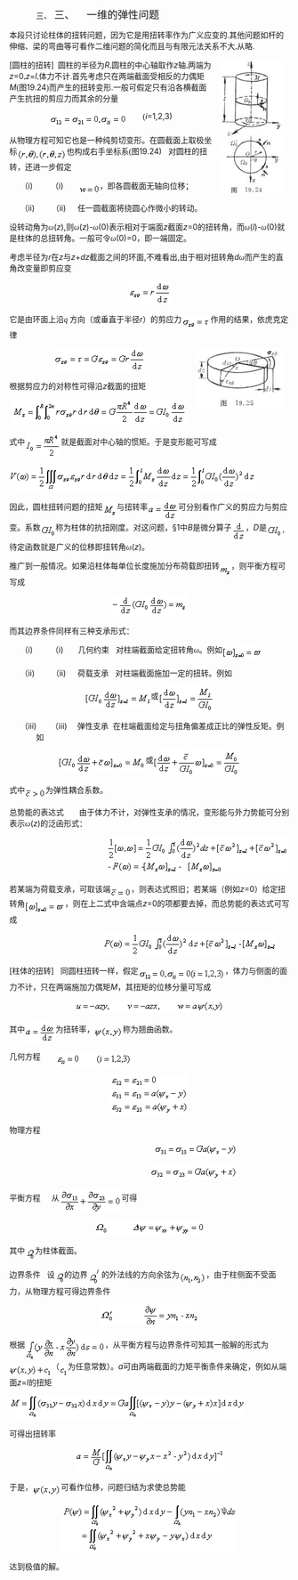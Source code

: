 <div class=Section1>
<p class=MsoNormal style='margin-left:36.0pt;text-indent:0mm'><span lang=EN-US>三、<span
style='font:7.0pt "Times New Roman"'>&nbsp; </span></span><span lang=ZH-CN
style='font-size:14.0pt;font-family:宋体_GB2312'>三、</span><span lang=EN-US
style='font-size:7.0pt'>&nbsp;&nbsp;&nbsp;&nbsp;&nbsp;&nbsp;&nbsp; </span><span
lang=ZH-CN style='font-size:14.0pt;font-family:宋体_GB2312'>一维的弹性问题</span></p>
<p class=MsoNormal><span lang=ZH-CN style='font-family:宋体_GB2312'>本段只讨论柱体的扭转问题，因为它是用扭转率作为广义应变的</span><span
lang=EN-US style='font-family:宋体_GB2312'>.</span><span lang=ZH-CN
style='font-family:宋体_GB2312'>其他问题如杆的伸缩、梁的弯曲等可看作二维问题的简化而且与有限元法关系不大</span><span
lang=EN-US style='font-family:宋体_GB2312'>,</span><span lang=ZH-CN
style='font-family:宋体_GB2312'>从略</span><span lang=EN-US style='font-family:
宋体_GB2312'>.</span></p>
<p class=MsoNormal><img width=115 height=244
src="res/17e9d95da129bdd93c34fb6cc6aaaa52_5946_files/image002.jpg" align=right hspace=12
u1:shapes="_x0000_s1026"><span lang=EN-US>[</span><span lang=ZH-CN
style='font-family:宋体_GB2312'>圆柱的扭转</span><span lang=EN-US>]</span><span
lang=EN-US style='font-family:宋体_GB2312'>&nbsp; </span><span lang=ZH-CN
style='font-family:宋体_GB2312'>圆柱的半径为</span><i><span lang=EN-US>R</span></i><span
lang=EN-US style='font-family:宋体_GB2312'>,</span><span lang=ZH-CN
style='font-family:宋体_GB2312'>圆柱的中心轴取作</span><i><span lang=EN-US>z</span></i><span
lang=ZH-CN style='font-family:宋体_GB2312'>轴</span><span lang=EN-US
style='font-family:宋体_GB2312'>,</span><span lang=ZH-CN style='font-family:宋体_GB2312'>两端为</span><i><span
lang=EN-US>z</span></i><span lang=EN-US>=0</span><span lang=EN-US
style='font-family:宋体_GB2312'>,</span><i><span lang=EN-US>z</span></i><span
lang=EN-US>=<i>l</i></span><span lang=EN-US style='font-family:宋体_GB2312'>,</span><span
lang=ZH-CN style='font-family:宋体_GB2312'>体力不计</span><span lang=EN-US
style='font-family:宋体_GB2312'>.</span><span lang=ZH-CN style='font-family:宋体_GB2312'>首先考虑只在两端截面受相反的力偶矩</span><i><span
lang=EN-US>M</span></i><span lang=EN-US style='font-family:宋体_GB2312'>(</span><span
lang=ZH-CN style='font-family:宋体_GB2312'>图</span><span lang=EN-US>19</span><span
lang=EN-US style='font-family:宋体_GB2312'>.</span><span lang=EN-US>24</span><span
lang=EN-US style='font-family:宋体_GB2312'>)</span><span lang=ZH-CN
style='font-family:宋体_GB2312'>而产生的扭转变形</span><span lang=EN-US style='font-family:
宋体_GB2312'>.</span><span lang=ZH-CN style='font-family:宋体_GB2312'>一般可假定只有沿各横截面产生抗扭的剪应力而其余的分量</span></p>
<p class=MsoNormal align=center style='text-align:center'><sub><span
lang=EN-US style='font-family:宋体_GB2312'><img width=140 height=24
src="res/17e9d95da129bdd93c34fb6cc6aaaa52_5946_files/image004.gif" u1:shapes="_x0000_i1025"
align=absmiddle></span></sub><span lang=EN-US style='font-family:宋体_GB2312'>&nbsp;&nbsp;&nbsp;&nbsp;&nbsp;&nbsp;&nbsp;
(</span><i><span lang=EN-US>i</span></i><span lang=EN-US>=1,2,3)</span></p>
<p class=MsoNormal><span lang=ZH-CN style='font-family:宋体_GB2312'>从物理方程可知它也是一种纯剪切变形。在圆截面上取极坐标</span><sub><span
lang=EN-US style='font-family:宋体_GB2312'><img width=89 height=21
src="res/17e9d95da129bdd93c34fb6cc6aaaa52_5946_files/image006.gif" u1:shapes="_x0000_i1026"
align=absmiddle></span></sub><span lang=ZH-CN style='font-family:宋体_GB2312'>也构成右手坐标系</span><span
lang=EN-US style='font-family:宋体_GB2312'>(</span><span lang=ZH-CN
style='font-family:宋体_GB2312'>图</span><span lang=EN-US>19.24)&nbsp;&nbsp; </span><span
lang=ZH-CN style='font-family:宋体_GB2312'>对圆柱的扭转，还进一步假定</span></p>
<p class=MsoNormal style='margin-left:36.0pt;text-indent:-21.25pt'><span
lang=EN-US>（i)<span style='font:7.0pt "Times New Roman"'>&nbsp;&nbsp;&nbsp;&nbsp;&nbsp;&nbsp;&nbsp;&nbsp;&nbsp;&nbsp;&nbsp;&nbsp;&nbsp;
</span></span><span lang=ZH-CN style='font-family:宋体_GB2312'>（</span><span
lang=EN-US>i)</span><span lang=EN-US style='font-size:7.0pt'>&nbsp;&nbsp;&nbsp;&nbsp;&nbsp;&nbsp;&nbsp;&nbsp;&nbsp;
</span><sub><span lang=EN-US><img width=39 height=19
src="res/17e9d95da129bdd93c34fb6cc6aaaa52_5946_files/image008.gif" u1:shapes="_x0000_i1027"
align=absmiddle></span></sub><span lang=ZH-CN style='font-family:宋体_GB2312'>，即各圆截面无轴向位移；</span></p>
<p class=MsoNormal style='margin-left:36.0pt;text-indent:-21.25pt'><span
lang=EN-US>（ii)<span style='font:7.0pt "Times New Roman"'>&nbsp;&nbsp;&nbsp;&nbsp;&nbsp;&nbsp;&nbsp;&nbsp;&nbsp;&nbsp;&nbsp;&nbsp;
</span></span><span lang=ZH-CN style='font-family:宋体_GB2312'>（</span><span
lang=EN-US>ii)</span><span lang=EN-US style='font-size:7.0pt'>&nbsp;&nbsp;&nbsp;&nbsp;&nbsp;&nbsp;&nbsp;
</span><span lang=ZH-CN style='font-family:宋体_GB2312'>任一圆截面将绕圆心作微小的转动。</span></p>
<p class=MsoNormal><span lang=ZH-CN style='font-family:宋体_GB2312'>设转动角为</span><i><span
lang=ZH-CN style='font-family:宋体_GB2312'>ω</span></i><span lang=EN-US>(<i>z</i>),</span><span
lang=ZH-CN style='font-family:宋体_GB2312'>则</span><i><span lang=ZH-CN
style='font-family:宋体_GB2312'>ω</span></i><span lang=EN-US>(<i>z</i>)-</span><i><span
lang=ZH-CN style='font-family:宋体_GB2312'>ω</span></i><span lang=EN-US>(0)</span><span
lang=ZH-CN style='font-family:宋体_GB2312'>表示相对于端面</span><i><span lang=EN-US>z</span></i><span
lang=ZH-CN style='font-family:宋体_GB2312'>截面</span><i><span lang=EN-US>z</span></i><span
lang=EN-US>=0</span><span lang=ZH-CN style='font-family:宋体_GB2312'>的扭转角，而</span><i><span
lang=ZH-CN style='font-family:宋体_GB2312'>ω</span></i><span lang=EN-US>(<i>l</i>)-</span><i><span
lang=ZH-CN style='font-family:宋体_GB2312'>ω</span></i><span lang=EN-US>(0)</span><span
lang=ZH-CN style='font-family:宋体_GB2312'>就是柱体的总扭转角。一般可令</span><i><span
lang=ZH-CN style='font-family:宋体_GB2312'>ω</span></i><span lang=EN-US>(0)=0</span><span
lang=ZH-CN style='font-family:宋体_GB2312'>，即一端固定。</span></p>
<p class=MsoNormal><span lang=ZH-CN style='font-family:宋体_GB2312'>考虑半径为</span><i><span
lang=EN-US>r</span></i><span lang=ZH-CN style='font-family:宋体_GB2312'>在</span><i><span
lang=EN-US>z</span></i><span lang=ZH-CN style='font-family:宋体_GB2312'>与</span><i><span
lang=EN-US>z</span></i><span lang=EN-US>+<i>dz</i></span><span lang=ZH-CN
style='font-family:宋体_GB2312'>截面之间的环面</span><span lang=EN-US>,</span><span
lang=ZH-CN style='font-family:宋体_GB2312'>不难看出</span><span lang=EN-US>,</span><span
lang=ZH-CN style='font-family:宋体_GB2312'>由于相对扭转角</span><i><span lang=EN-US>d</span></i><i><span
lang=ZH-CN style='font-family:宋体_GB2312'>ω</span></i><span lang=ZH-CN
style='font-family:宋体_GB2312'>而产生的直角改变量即剪应变</span></p>
<p class=MsoNormal align=center style='text-align:center'><sub><span
lang=EN-US style='font-family:宋体_GB2312'><img width=76 height=41
src="res/17e9d95da129bdd93c34fb6cc6aaaa52_5946_files/image010.gif" u1:shapes="_x0000_i1035"></span></sub></p>
<p class=MsoNormal><span lang=ZH-CN style='font-family:宋体_GB2312'>它是由环面上沿</span><i><span
lang=EN-US style='font-family:Symbol'>q</span></i><span lang=EN-US
style='font-family:宋体_GB2312'> </span><span lang=ZH-CN style='font-family:宋体_GB2312'>方向（或垂直于半径</span><i><span
lang=EN-US>r</span></i><span lang=ZH-CN style='font-family:宋体_GB2312'>）的剪应力</span><sub><span
lang=EN-US><img width=52 height=24
src="res/17e9d95da129bdd93c34fb6cc6aaaa52_5946_files/image012.gif" u1:shapes="_x0000_i1036"
align=absmiddle></span></sub><span lang=ZH-CN style='font-family:宋体_GB2312'>作用的结果，依虎克定律</span></p>
<p class=MsoNormal align=center style='text-align:center'><img width=157
height=109 src="res/17e9d95da129bdd93c34fb6cc6aaaa52_5946_files/image014.jpg" align=right
hspace=12 u1:shapes="_x0000_s1027"><sub><span lang=EN-US><img width=164
height=41 src="res/17e9d95da129bdd93c34fb6cc6aaaa52_5946_files/image016.gif"
u1:shapes="_x0000_i1037"></span></sub></p>
<p class=MsoNormal><span lang=ZH-CN style='font-family:宋体_GB2312'>根据剪应力的对称性可得沿</span><i><span
lang=EN-US>z</span></i><span lang=ZH-CN style='font-family:宋体_GB2312'>截面的扭矩</span></p>
<p class=MsoNormal align=center style='text-align:center'><sub><span
lang=EN-US><img width=313 height=44
src="res/17e9d95da129bdd93c34fb6cc6aaaa52_5946_files/image018.gif" u1:shapes="_x0000_i1038"></span></sub></p>
<p class=MsoNormal><span lang=ZH-CN style='font-family:宋体_GB2312'>式中</span><sub><span
lang=EN-US><img width=65 height=44
src="res/17e9d95da129bdd93c34fb6cc6aaaa52_5946_files/image020.gif" u1:shapes="_x0000_i1039"
align=absmiddle></span></sub><span lang=ZH-CN style='font-family:宋体_GB2312'>就是截面对中心轴的惯矩。于是变形能可写成</span></p>
<p class=MsoNormal><sub><span lang=EN-US><img width=443 height=45
src="res/17e9d95da129bdd93c34fb6cc6aaaa52_5946_files/image022.gif" u1:shapes="_x0000_i1040"></span></sub></p>
<p class=MsoNormal><span lang=ZH-CN style='font-family:宋体_GB2312'>因此，圆柱扭转问题的扭矩</span><i><sub><span
lang=EN-US><img width=25 height=23
src="res/17e9d95da129bdd93c34fb6cc6aaaa52_5946_files/image024.gif" u1:shapes="_x0000_i1041"
align=absmiddle></span></sub></i><span lang=ZH-CN style='font-family:宋体_GB2312'>与扭转率</span><sub><span
lang=EN-US><img width=55 height=37
src="res/17e9d95da129bdd93c34fb6cc6aaaa52_5946_files/image026.gif" u1:shapes="_x0000_i1042"
align=absmiddle></span></sub><span lang=ZH-CN style='font-family:宋体_GB2312'>可分别看作广义的剪应力与剪应变。系数</span><sub><span
lang=EN-US><img width=27 height=24
src="res/17e9d95da129bdd93c34fb6cc6aaaa52_5946_files/image028.gif" u1:shapes="_x0000_i1043"
align=absmiddle></span></sub><span lang=ZH-CN style='font-family:宋体_GB2312'>称为柱体的抗扭刚度。对这问题，</span><span
lang=EN-US>§1</span><span lang=ZH-CN style='font-family:宋体_GB2312'>中</span><i><span
lang=EN-US>B</span></i><span lang=ZH-CN style='font-family:宋体_GB2312'>是微分算子</span><sub><span
lang=EN-US><img width=25 height=37
src="res/17e9d95da129bdd93c34fb6cc6aaaa52_5946_files/image030.gif" u1:shapes="_x0000_i1044"
align=absmiddle></span></sub><span lang=ZH-CN style='font-family:宋体_GB2312'>，</span><i><span
lang=EN-US>D</span></i><span lang=ZH-CN style='font-family:宋体_GB2312'>是</span><sub><span
lang=EN-US><img width=27 height=24
src="res/17e9d95da129bdd93c34fb6cc6aaaa52_5946_files/image032.gif" u1:shapes="_x0000_i1045"
align=absmiddle></span></sub><sub><span lang=ZH-CN style='font-family:宋体_GB2312'>，</span></sub><span
lang=ZH-CN style='font-family:宋体_GB2312'>待定函数就是广义的位移即扭转角</span><i><span
lang=ZH-CN style='font-family:宋体_GB2312'>ω</span></i><span lang=EN-US>(<i>z</i>)</span><span
lang=ZH-CN style='font-family:宋体_GB2312'>。</span></p>
<p class=MsoNormal><span lang=ZH-CN style='font-family:宋体_GB2312'>推广到一般情况。如果沿柱体每单位长度施加分布荷载即扭转</span><sub><span
lang=EN-US><img width=21 height=23
src="res/17e9d95da129bdd93c34fb6cc6aaaa52_5946_files/image034.gif" u1:shapes="_x0000_i1046"
align=absmiddle></span></sub><span lang=ZH-CN style='font-family:宋体_GB2312'>，则平衡方程可写成</span></p>
<p class=MsoNormal align=center style='text-align:center'><sub><span
lang=EN-US><img width=136 height=37
src="res/17e9d95da129bdd93c34fb6cc6aaaa52_5946_files/image036.gif" u1:shapes="_x0000_i1047"></span></sub></p>
<p class=MsoNormal><span lang=ZH-CN style='font-family:宋体_GB2312'>而其边界条件同样有三种支承形式：</span></p>
<p class=MsoNormal style='margin-left:36.0pt;text-indent:-21.25pt'><span
lang=EN-US>（i)<span style='font:7.0pt "Times New Roman"'>&nbsp;&nbsp;&nbsp;&nbsp;&nbsp;&nbsp;&nbsp;&nbsp;&nbsp;&nbsp;&nbsp;&nbsp;&nbsp;
</span></span><span lang=ZH-CN style='font-family:宋体_GB2312'>（</span><span
lang=EN-US>i)</span><span lang=EN-US style='font-size:7.0pt'>&nbsp;&nbsp;&nbsp;&nbsp;&nbsp;&nbsp;&nbsp;&nbsp;&nbsp;
</span><span lang=ZH-CN style='font-family:宋体_GB2312'>几何约束</span><span
lang=EN-US>&nbsp;&nbsp; </span><span lang=ZH-CN style='font-family:宋体_GB2312'>对柱端截面给定扭转角</span><i><span
lang=ZH-CN style='font-family:宋体_GB2312'>ω</span></i><span lang=ZH-CN
style='font-family:宋体_GB2312'>。例如</span><sub><span lang=EN-US><img width=72
height=24 src="res/17e9d95da129bdd93c34fb6cc6aaaa52_5946_files/image038.gif"
u1:shapes="_x0000_i1048" align=absmiddle></span></sub></p>
<p class=MsoNormal style='margin-left:36.0pt;text-indent:-21.25pt'><span
lang=EN-US>（ii)<span style='font:7.0pt "Times New Roman"'>&nbsp;&nbsp;&nbsp;&nbsp;&nbsp;&nbsp;&nbsp;&nbsp;&nbsp;&nbsp;&nbsp;&nbsp;
</span></span><span lang=ZH-CN style='font-family:宋体_GB2312'>（</span><span
lang=EN-US>ii)</span><span lang=EN-US style='font-size:7.0pt'>&nbsp;&nbsp;&nbsp;&nbsp;&nbsp;&nbsp;&nbsp;
</span><span lang=ZH-CN style='font-family:宋体_GB2312'>荷载支承</span><span
lang=EN-US>&nbsp;&nbsp; </span><span lang=ZH-CN style='font-family:宋体_GB2312'>对柱端截面施加一定的扭转。例如</span></p>
<p class=MsoNormal align=center style='text-align:center'><sub><span
lang=EN-US><img width=119 height=37
src="res/17e9d95da129bdd93c34fb6cc6aaaa52_5946_files/image040.gif" u1:shapes="_x0000_i1049"
align=absmiddle></span></sub><span lang=ZH-CN style='font-family:宋体_GB2312'>或</span><sub><span
lang=EN-US><img width=100 height=47
src="res/17e9d95da129bdd93c34fb6cc6aaaa52_5946_files/image042.gif" u1:shapes="_x0000_i1050"
align=absmiddle></span></sub></p>
<p class=MsoNormal style='margin-left:36.0pt;text-indent:-21.25pt'><span
lang=EN-US>（iii)<span style='font:7.0pt "Times New Roman"'>&nbsp;&nbsp;&nbsp;&nbsp;&nbsp;&nbsp;&nbsp;&nbsp;&nbsp;&nbsp;
</span></span><span lang=ZH-CN style='font-family:宋体_GB2312'>（</span><span
lang=EN-US>iii)</span><span lang=EN-US style='font-size:7.0pt'>&nbsp;&nbsp;&nbsp;&nbsp;&nbsp;&nbsp;
</span><span lang=ZH-CN style='font-family:宋体_GB2312'>弹性支承</span><span
lang=EN-US>&nbsp; </span><span lang=ZH-CN style='font-family:宋体_GB2312'>在柱端截面给定与扭角偏差成正比的弹性反矩。例如</span><span
lang=ZH-CN> </span></p>
<p class=MsoNormal align=center style='text-align:center'><sub><span
lang=EN-US><img width=157 height=37
src="res/17e9d95da129bdd93c34fb6cc6aaaa52_5946_files/image044.gif" u1:shapes="_x0000_i1051"
align=absmiddle></span></sub><span lang=ZH-CN style='font-family:宋体_GB2312'>或</span><sub><span
lang=EN-US><img width=157 height=47
src="res/17e9d95da129bdd93c34fb6cc6aaaa52_5946_files/image046.gif" u1:shapes="_x0000_i1052"
align=absmiddle></span></sub></p>
<p class=MsoNormal><span lang=ZH-CN style='font-family:宋体_GB2312'>式中</span><sub><span
lang=EN-US><img width=37 height=19
src="res/17e9d95da129bdd93c34fb6cc6aaaa52_5946_files/image048.gif" u1:shapes="_x0000_i1053"
align=absmiddle></span></sub><span lang=ZH-CN style='font-family:宋体_GB2312'>为弹性耦合系数。</span></p>
<p class=MsoNormal><span lang=ZH-CN style='font-family:宋体_GB2312'>总势能的表达式</span><span
lang=EN-US>&nbsp;&nbsp;&nbsp;&nbsp;&nbsp;&nbsp; </span><span lang=ZH-CN
style='font-family:宋体_GB2312'>由于体力不计，对弹性支承的情况，变形能与外力势能可分别表示</span><i><span
lang=ZH-CN style='font-family:宋体_GB2312'>ω</span></i><span lang=EN-US>(<i>z</i>)</span><span
lang=ZH-CN style='font-family:宋体_GB2312'>的泛函形式：</span></p>
<pre><sub><span lang=EN-US>&nbsp;&nbsp;&nbsp;&nbsp;&nbsp;&nbsp;&nbsp;&nbsp;&nbsp;&nbsp;&nbsp;&nbsp;&nbsp;&nbsp;&nbsp;&nbsp;&nbsp;&nbsp;&nbsp;&nbsp;&nbsp;&nbsp;&nbsp;&nbsp; <img
width=327 height=67 src="res/17e9d95da129bdd93c34fb6cc6aaaa52_5946_files/image050.gif"
u1:shapes="_x0000_i1054"></span></sub></pre>
<p class=MsoNormal><span lang=ZH-CN style='font-family:宋体_GB2312'>若某端为荷载支承，可取该端</span><sub><span
lang=EN-US><img width=37 height=19
src="res/17e9d95da129bdd93c34fb6cc6aaaa52_5946_files/image052.gif" u1:shapes="_x0000_i1055"
align=absmiddle></span></sub><span lang=ZH-CN style='font-family:宋体_GB2312'>，则表达式照旧；若某端（例如</span><i><span
lang=EN-US>z</span></i><span lang=EN-US>=0</span><span lang=ZH-CN
style='font-family:宋体_GB2312'>）给定扭转角</span><sub><span lang=EN-US><img width=72
height=24 src="res/17e9d95da129bdd93c34fb6cc6aaaa52_5946_files/image054.gif"
u1:shapes="_x0000_i1056" align=absmiddle></span></sub><span lang=ZH-CN
style='font-family:宋体_GB2312'>，则在上二式中含端点</span><i><span lang=EN-US>z</span></i><span
lang=EN-US>=0</span><span lang=ZH-CN style='font-family:宋体_GB2312'>的项都要去掉，而总势能的表达式可写成</span></p>
<pre><sub><span lang=EN-US>&nbsp;&nbsp;&nbsp;&nbsp;&nbsp;&nbsp;&nbsp;&nbsp;&nbsp;&nbsp;&nbsp;&nbsp;&nbsp;&nbsp;&nbsp;&nbsp;&nbsp;&nbsp;&nbsp;&nbsp;&nbsp;&nbsp;&nbsp; <img
width=313 height=41 src="res/17e9d95da129bdd93c34fb6cc6aaaa52_5946_files/image056.gif"
u1:shapes="_x0000_i1057"></span></sub></pre>
<p class=MsoNormal><span lang=EN-US>[</span><span lang=ZH-CN style='font-family:
宋体_GB2312'>柱体的扭转</span><span lang=EN-US>]&nbsp;&nbsp; </span><span lang=ZH-CN
style='font-family:宋体_GB2312'>同圆柱扭转一样，假定</span><sub><span lang=EN-US><img
width=156 height=24 src="res/17e9d95da129bdd93c34fb6cc6aaaa52_5946_files/image058.gif"
u1:shapes="_x0000_i1058" align=absmiddle></span></sub><span lang=ZH-CN
style='font-family:宋体_GB2312'>，体力与侧面的面力不计，只在两端施加力偶矩</span><i><span lang=EN-US>M</span></i><span
lang=ZH-CN style='font-family:宋体_GB2312'>，其扭矩的位移分量可写成</span></p>
<p class=MsoNormal align=center style='text-align:center'><sub><span
lang=EN-US><img width=267 height=23
src="res/17e9d95da129bdd93c34fb6cc6aaaa52_5946_files/image060.gif" u1:shapes="_x0000_i1059"></span></sub></p>
<p class=MsoNormal><span lang=ZH-CN style='font-family:宋体_GB2312'>其中</span><sub><span
lang=EN-US><img width=55 height=37
src="res/17e9d95da129bdd93c34fb6cc6aaaa52_5946_files/image062.gif" u1:shapes="_x0000_i1060"
align=absmiddle></span></sub><span lang=ZH-CN style='font-family:宋体_GB2312'>为扭转率，</span><sub><span
lang=EN-US><img width=51 height=21
src="res/17e9d95da129bdd93c34fb6cc6aaaa52_5946_files/image064.gif" u1:shapes="_x0000_i1061"
align=absmiddle></span></sub><span lang=ZH-CN style='font-family:宋体_GB2312'>称为翘曲函数。</span></p>
<p class=MsoNormal><span lang=ZH-CN style='font-family:宋体_GB2312'>几何方程</span><span
lang=EN-US>&nbsp;&nbsp;&nbsp;&nbsp;&nbsp;&nbsp; <sub><img width=136 height=24
src="res/17e9d95da129bdd93c34fb6cc6aaaa52_5946_files/image066.gif" u1:shapes="_x0000_i1062"
align=absmiddle></sub></span></p>
<p class=MsoNormal align=center style='text-align:center'><sub><span
lang=EN-US><img width=140 height=73
src="res/17e9d95da129bdd93c34fb6cc6aaaa52_5946_files/image068.gif" u1:shapes="_x0000_i1063"></span></sub></p>
<p class=MsoNormal><span lang=ZH-CN style='font-family:宋体_GB2312'>物理方程</span></p>
<pre><sub><span lang=EN-US>&nbsp;&nbsp;&nbsp;&nbsp;&nbsp;&nbsp;&nbsp;&nbsp;&nbsp;&nbsp;&nbsp;&nbsp;&nbsp;&nbsp;&nbsp;&nbsp;&nbsp;&nbsp;&nbsp;&nbsp;&nbsp;&nbsp;&nbsp;&nbsp;&nbsp;&nbsp;&nbsp;&nbsp;&nbsp;&nbsp;&nbsp;&nbsp;&nbsp;&nbsp;&nbsp;&nbsp; <img
width=151 height=24 src="res/17e9d95da129bdd93c34fb6cc6aaaa52_5946_files/image070.gif"
u1:shapes="_x0000_i1064"></span></sub></pre><pre><sub><span lang=EN-US>&nbsp;&nbsp;&nbsp;&nbsp;&nbsp;&nbsp;&nbsp;&nbsp;&nbsp;&nbsp;&nbsp;&nbsp;&nbsp;&nbsp;&nbsp;&nbsp;&nbsp;&nbsp;&nbsp;&nbsp;&nbsp;&nbsp;&nbsp;&nbsp;&nbsp;&nbsp;&nbsp;&nbsp;&nbsp;&nbsp;&nbsp;&nbsp;&nbsp;&nbsp;&nbsp;&nbsp;<img
width=157 height=25 src="res/17e9d95da129bdd93c34fb6cc6aaaa52_5946_files/image072.gif"
u1:shapes="_x0000_i1065"></span></sub></pre>
<p class=MsoNormal><span lang=ZH-CN style='font-family:宋体_GB2312'>平衡方程</span><span
lang=EN-US>&nbsp;&nbsp;&nbsp;&nbsp; </span><span lang=ZH-CN style='font-family:
宋体_GB2312'>从</span><sub><span lang=EN-US><img width=112 height=44
src="res/17e9d95da129bdd93c34fb6cc6aaaa52_5946_files/image074.gif" u1:shapes="_x0000_i1066"
align=absmiddle></span></sub><span lang=ZH-CN style='font-family:宋体_GB2312'>可得</span></p>
<p class=MsoNormal align=center style='text-align:center'><sub><span
lang=EN-US><img width=197 height=25
src="res/17e9d95da129bdd93c34fb6cc6aaaa52_5946_files/image076.gif" u1:shapes="_x0000_i1067"></span></sub></p>
<p class=MsoNormal><span lang=ZH-CN style='font-family:宋体_GB2312'>其中</span><sub><span
lang=EN-US><img width=18 height=24
src="res/17e9d95da129bdd93c34fb6cc6aaaa52_5946_files/image078.gif" u1:shapes="_x0000_i1068"
align=absmiddle></span></sub><span lang=ZH-CN style='font-family:宋体_GB2312'>为柱体截面。</span></p>
<p class=MsoNormal><span lang=ZH-CN style='font-family:宋体_GB2312'>边界条件</span><span
lang=EN-US>&nbsp;&nbsp; </span><span lang=ZH-CN style='font-family:宋体_GB2312'>设</span><sub><span
lang=EN-US><img width=17 height=24
src="res/17e9d95da129bdd93c34fb6cc6aaaa52_5946_files/image080.gif" u1:shapes="_x0000_i1069"
align=absmiddle></span></sub><span lang=ZH-CN style='font-family:宋体_GB2312'>的边界</span><sub><span
lang=EN-US><img width=25 height=28
src="res/17e9d95da129bdd93c34fb6cc6aaaa52_5946_files/image082.gif" u1:shapes="_x0000_i1070"
align=absmiddle></span></sub><span lang=ZH-CN style='font-family:宋体_GB2312'>的外法线的方向余弦为</span><sub><span
lang=EN-US><img width=48 height=23
src="res/17e9d95da129bdd93c34fb6cc6aaaa52_5946_files/image084.gif" u1:shapes="_x0000_i1071"
align=absmiddle></span></sub><span lang=ZH-CN style='font-family:宋体_GB2312'>，由于柱侧面不受面力，从物理方程可得边界条件</span></p>
<p class=MsoNormal align=center style='text-align:center'><sub><span
lang=EN-US><img width=176 height=40
src="res/17e9d95da129bdd93c34fb6cc6aaaa52_5946_files/image086.gif" u1:shapes="_x0000_i1072"></span></sub></p>
<p class=MsoNormal><span lang=ZH-CN style='font-family:宋体_GB2312'>根据</span><sub><span
lang=EN-US><img width=144 height=44
src="res/17e9d95da129bdd93c34fb6cc6aaaa52_5946_files/image088.gif" u1:shapes="_x0000_i1073"
align=absmiddle></span></sub><span lang=ZH-CN style='font-family:宋体_GB2312'>，从平衡方程与边界条件可知其一般解的形式为</span><sub><span
lang=EN-US><img width=76 height=23
src="res/17e9d95da129bdd93c34fb6cc6aaaa52_5946_files/image090.gif" u1:shapes="_x0000_i1074"
align=absmiddle></span></sub><span lang=ZH-CN style='font-family:宋体_GB2312'>（</span><sub><span
lang=EN-US><img width=15 height=23
src="res/17e9d95da129bdd93c34fb6cc6aaaa52_5946_files/image092.gif" u1:shapes="_x0000_i1075"
align=absmiddle></span></sub><span lang=ZH-CN style='font-family:宋体_GB2312'>为任意常数）。</span><i><span
lang=EN-US>a</span></i><span lang=ZH-CN style='font-family:宋体_GB2312'>可由两端截面的力矩平衡条件来确定，例如从端面</span><i><span
lang=EN-US>z</span></i><span lang=EN-US>=<i>l</i></span><span lang=ZH-CN
style='font-family:宋体_GB2312'>的扭矩</span></p>
<p class=MsoNormal><sub><span lang=EN-US><img width=424 height=41
src="res/17e9d95da129bdd93c34fb6cc6aaaa52_5946_files/image094.gif" u1:shapes="_x0000_i1076"></span></sub></p>
<p class=MsoNormal><span lang=ZH-CN style='font-family:宋体_GB2312'>可得出扭转率</span></p>
<p class=MsoNormal align=center style='text-align:center'><sub><span
lang=EN-US><img width=267 height=45
src="res/17e9d95da129bdd93c34fb6cc6aaaa52_5946_files/image096.gif" u1:shapes="_x0000_i1077"></span></sub></p>
<p class=MsoNormal><span lang=ZH-CN style='font-family:宋体_GB2312'>于是，</span><sub><span
lang=EN-US><img width=51 height=21
src="res/17e9d95da129bdd93c34fb6cc6aaaa52_5946_files/image098.gif" u1:shapes="_x0000_i1078"
align=absmiddle></span></sub><span lang=ZH-CN style='font-family:宋体_GB2312'>可看作位移，问题归结为求使总势能</span></p>
<p class=MsoNormal align=center style='text-align:center'><sub><span
lang=EN-US><img width=315 height=85
src="res/17e9d95da129bdd93c34fb6cc6aaaa52_5946_files/image100.gif" u1:shapes="_x0000_i1079"></span></sub></p>
<p class=MsoNormal><span lang=ZH-CN style='font-family:宋体_GB2312'>达到极值的解。</span></p>
</div>